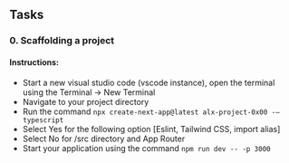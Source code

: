 ## Tasks
### 0. Scaffolding a project


#### Instructions:

- Start a new visual studio code (vscode instance), open the terminal using the Terminal -> New Terminal
- Navigate to your project directory
- Run the command `npx create-next-app@latest alx-project-0x00 -–typescript`
- Select Yes for the following option [Eslint, Tailwind CSS, import alias]
- Select No for /src directory and App Router
- Start your application using the command `npm run dev -- -p 3000`